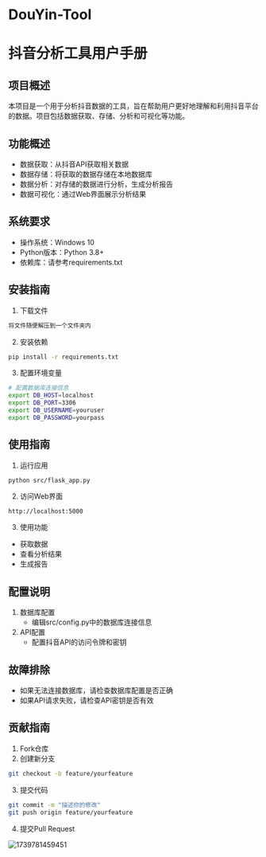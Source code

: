 # DouYin-Tool

# 抖音分析工具用户手册

## 项目概述
本项目是一个用于分析抖音数据的工具，旨在帮助用户更好地理解和利用抖音平台的数据。项目包括数据获取、存储、分析和可视化等功能。

## 功能概述
- 数据获取：从抖音API获取相关数据
- 数据存储：将获取的数据存储在本地数据库
- 数据分析：对存储的数据进行分析，生成分析报告
- 数据可视化：通过Web界面展示分析结果

## 系统要求
- 操作系统：Windows 10
- Python版本：Python 3.8+
- 依赖库：请参考requirements.txt

## 安装指南
1. 下载文件
```bash
将文件随便解压到一个文件夹内
```
2. 安装依赖
```bash
pip install -r requirements.txt
```
3. 配置环境变量
```bash
# 配置数据库连接信息
export DB_HOST=localhost
export DB_PORT=3306
export DB_USERNAME=youruser
export DB_PASSWORD=yourpass
```

## 使用指南
1. 运行应用
```bash
python src/flask_app.py
```
2. 访问Web界面
```
http://localhost:5000
```
3. 使用功能
- 获取数据
- 查看分析结果
- 生成报告

## 配置说明
1. 数据库配置
   - 编辑src/config.py中的数据库连接信息
2. API配置
   - 配置抖音API的访问令牌和密钥

## 故障排除
- 如果无法连接数据库，请检查数据库配置是否正确
- 如果API请求失败，请检查API密钥是否有效

## 贡献指南
1. Fork仓库
2. 创建新分支
```bash
git checkout -b feature/yourfeature
```
3. 提交代码
```bash
git commit -m "描述你的修改"
git push origin feature/yourfeature
```
4. 提交Pull Request

![1739781459451](https://github.com/user-attachments/assets/202ec2ec-4db7-41e8-b193-5c2597812d3d)
